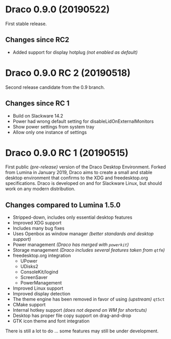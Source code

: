 # Draco 0.9.0 (20190522)

First stable release.

## Changes since RC2

 - Added support for display hotplug *(not enabled as default)*

# Draco 0.9.0 RC 2 (20190518)

Second release candidate from the 0.9 branch.

## Changes since RC 1

 - Build on Slackware 14.2 
 - Power had wrong default setting for disableLidOnExternalMonitors
 - Show power settings from system tray
 - Allow only one instance of settings

# Draco 0.9.0 RC 1 (20190515)

First public *(pre-release)* version of the Draco Desktop Environment. Forked from Lumina in January 2019, Draco aims to create a small and stable desktop environment that confirms to the XDG and freedesktop.org specifications. Draco is developed on and for Slackware Linux, but should work on any modern distribution.

## Changes compared to Lumina 1.5.0

 - Stripped-down, includes only essential desktop features
 - Improved XDG support
 - Includes many bug fixes
 - Uses Openbox as window manager *(better standards and desktop support)*
 - Power management *(Draco has merged with ``powerkit``)*
 - Storage management *(Draco includes several features taken from ``qtfm``)*
 - freedesktop.org integration
   - UPower
   - UDisks2
   - ConsoleKit/logind
   - ScreenSaver
   - PowerManagement
 - Improved Linux support
 - Improved display detection
 - The theme engine has been removed in favor of using *(upstream)* ``qt5ct``
 - CMake support
 - Internal hotkey support *(does not depend on WM for shortcuts)*
 - Desktop has proper file copy support on drag-and-drop
 - GTK icon theme and font integration

There is still a lot to do ... some features may still be under development.
